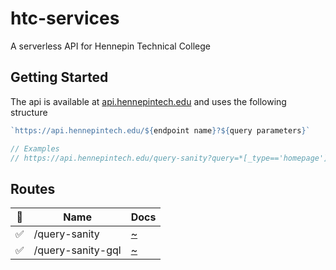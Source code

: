 # htc-services

A serverless API for Hennepin Technical College

## Getting Started

The api is available at [api.hennepintech.edu](https://api.hennepintech.edu) and uses the following structure

```javascript
`https://api.hennepintech.edu/${endpoint name}?${query parameters}`

// Examples
// https://api.hennepintech.edu/query-sanity?query=*[_type=='homepage']{_id}
```

## Routes

| 🚀 | Name              | Docs      |
|----|-------------------|-----------|
| ✅ | /query-sanity     | [~](https://github.com/hennepin-tech/htc-services/tree/main/functions/query-sanity/README) |
| ✅ | /query-sanity-gql | [~](https://github.com/hennepin-tech/htc-services/tree/main/functions/query-sanity-gql/README) |

